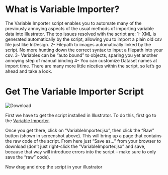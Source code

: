 # What is Variable Importer?

The Variable Importer script enables you to automate many of the previously annoying aspects of the usual methods of importing variable data into Illustrator.
The top issues resolved with the script are:
1- XML is generated automatically by the script, allowing you to import a plain old csv file just like InDesign.
2- Filepath to images automatically linked by the script. No more hunting down the correct syntax to input a filepath into your csv.
3- Variables can be “auto bound” to objects, sparing you yet another annoying step of manual binding
4- You can customize Dataset names at import time.
There are many more little niceties within the script, so let’s go ahead and take a look.

# Get The Variable Importer Script

![Download](https://cdn.loom.com/images/originals/970bed8321424ee2a399626e8735f660.jpg?Policy=eyJTdGF0ZW1lbnQiOlt7IlJlc291cmNlIjoiaHR0cHM6Ly9jZG4ubG9vbS5jb20vaW1hZ2VzL29yaWdpbmFscy85NzBiZWQ4MzIxNDI0ZWUyYTM5OTYyNmU4NzM1ZjY2MC5qcGciLCJDb25kaXRpb24iOnsiRGF0ZUxlc3NUaGFuIjp7IkFXUzpFcG9jaFRpbWUiOjE2NTM3MDQzNjl9fX1dfQ__&Key-Pair-Id=APKAJQIC5BGSW7XXK7FQ&Signature=nL-VDQopLaBjfxk-MOauMVg1tyCjf4R5NLG2wcOTKJBb9u8RD344JFDNLDmDdWVpJLgKGJA0HXB2%7EvgTm6-3zEYPqfHYy0Ur2E7%7EpBy85fNA%7EB1yQcdq33T1uclfn3tZnV1X2dp3vb7BnqXYkta4sk3yX0-VmrFme7GQB9wZgfAoVMPuXTCTSFpXBYF0eWcnPnh8zjzkHgt%7ELW7RGWrMpshr1JibU0rY2f0fSgbvj4NME%7EjLA76giWrXcKNb2HM-KqlptWirvQI23rNB0FD1qDV6aTY7Hdlbhs61EEmY4L5IuWowCiY9UJumC%7ERtvZZaX8zEjn4lMwEQQrQ81sUq8A__)


First we have to get the script installed in Illustrator. To do this, first go to the [Variable Importer](https://github.com/zawahirkashif/VariableImporter).

Once you get there, click on “VariableImporter.jsx”, then click the “Raw” button (shown in screenshot above). This will bring up a page that contains the raw code of the script. From here just “Save as…” from your browser to download (don’t just right-click the “VariableImporter.jsx” and save, because that way will introduce errors into the script – make sure to only save the “raw” code).

Now drag and drop the script in your illustrator

